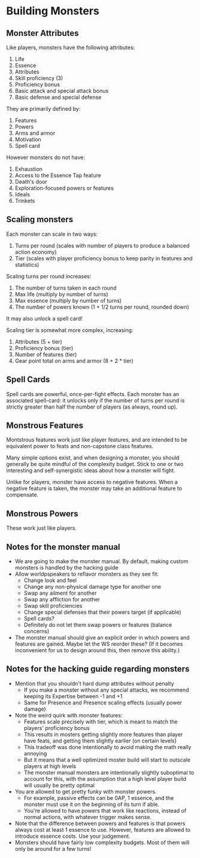 # Building Monsters

## Monster Attributes

Like players, monsters have the following attributes:

1. Life
2. Essence
3. Attributes
4. Skill proficiency (3)
5. Proficiency bonus
6. Basic attack and special attack bonus
7. Basic defense and special defense

They are primarily defined by:

1. Features
2. Powers
3. Arms and armor
4. Motivation
5. Spell card

However monsters do not have:

1. Exhaustion
2. Access to the Essence Tap feature
3. Death's door
4. Exploration-focused powers or features
5. Ideals
6. Trinkets

## Scaling monsters

Each monster can scale in two ways:

1. Turns per round (scales with number of players to produce a balanced action economy)
2. Tier (scales with player proficiency bonus to keep parity in features and statistics)

Scaling turns per round increases:

1. The number of turns taken in each round
2. Max life (multiply by number of turns)
3. Max essence (multiply by number of turns)
4. The number of powers known (1 + 1/2 turns per round, rounded down)

It may also unlock a spell card!

Scaling tier is somewhat more complex, increasing:

1. Attributes (5 + tier)
2. Proficiency bonus (tier)
3. Number of features (tier)
4. Gear point total on arms and armor (8 + 2 * tier)

## Spell Cards

Spell cards are powerful, once-per-fight effects.
Each monster has an associated spell-card: it unlocks only if the number of turns per round is strictly greater than half the number of players (as always, round up).

## Monstrous Features

Montstrous features work just like player features, and are intended to be equivalent power to feats and non-capstone class features.

Many simple options exist, and when designing a monster, you should generally be quite mindful of the complexity budget.
Stick to one or two interesting and self-synergistic ideas about how a monster will fight.

Unlike for players, monster have access to negative features.
When a negative feature is taken, the monster may take an additional feature to compensate.

## Monstrous Powers

These work just like players.

## Notes for the monster manual 

- We are going to make the monster manual. By default, making custom monsters is handled by the hacking guide
- Allow worldpspeakers to reflavor monsters as they see fit:
	- Change look and feel
	- Change any non-physical damage type for another one 
	- Swap any ailment for another
	- Swap any affliction for another
	- Swap skill proficiencies
	- Change special defenses that their powers target (if applicable)
	- Spell cards?
	- Definitely do not let them swap powers or features (balance concerns)
- The monster manual should give an explicit order in which powers and features are gained. Maybe let the WS reorder these? (If it becomes inconvenient for us to design around this, then remove this ability.)

## Notes for the hacking guide regarding monsters

- Mention that you shouldn't hard dump attributes without penalty
	- If you make a monster without any special attacks, we recommend keeping its Expertise between -1 and +1
	- Same for Presence and Presence scaling effects (usually power damage)
- Note the weird quirk with monster features:
	- Features scale precisely with tier, which is meant to match the players' proficiency bonus
	- This results in mosters getting slightly more features than player have feats, and getting them slightly earlier (on certain levels)
	- This tradeoff was done intentionally to avoid making the math really annoying
	- But it means that a well optimized moster build will start to outscale players at high levels
	- The monster manual monsters are intentionally slightly suboptimal to account for this, with the assumption that a high level player build will usually be pretty optimal
- You are allowed to get pretty funky with monster powers.
	- For example, passive effects can be 0AP, 1 essence, and the monster must use it on the beginning of its turn if able.
	- You're allowed to have powers that work like reactions, instead of normal actions, with whatever trigger makes sense.
- Note that the difference between powers and features is that powers always cost at least 1 essence to use. However, features are allowed to introduce essence costs. Use your judgement.
- Monsters should have fairly low complexity budgets. Most of them will only be around for a few turns!
